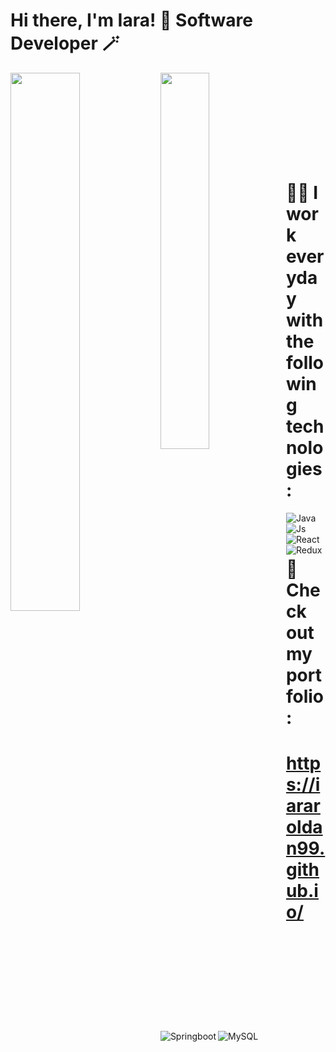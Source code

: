 # Hi there, I'm Iara! 👋 Software Developer 🪄
<img align="left" width="47%" src="https://github-readme-stats.vercel.app/api?username=iararoldan99&show_icons=true&theme=onedark" />
<img align="left" width="39.3%" src="https://github-readme-stats.vercel.app/api/top-langs/?username=iararoldan99&layout=compact&theme=onedark" />
<br/>
<br/>

<br/>

<br/>
<br/>
<br/>
<br/>
<br/>


# 👩‍💻  I work everyday with the following technologies: 
<img align="left" alt="Java" src="https://img.shields.io/badge/java-%23ED8B00.svg?style=for-the-badge&logo=java&logoColor=white" />
<img align="left" alt="Js" src="https://img.shields.io/badge/javascript-%23323330.svg?style=for-the-badge&logo=javascript&logoColor=%23F7DF1E" />
<img align="left" alt="React" src="https://img.shields.io/badge/react-%2320232a.svg?style=for-the-badge&logo=react&logoColor=%2361DAFB" />
<img align="left" alt="Redux" src="https://img.shields.io/badge/redux-%23593d88.svg?style=for-the-badge&logo=redux&logoColor=white" />
<img align="left" alt="Springboot" src="https://img.shields.io/badge/spring-%236DB33F.svg?style=for-the-badge&logo=spring&logoColor=white" />
<img align="left" alt="MySQL" src="https://img.shields.io/badge/mysql-%2300f.svg?style=for-the-badge&logo=mysql&logoColor=white" />

<br/>
<br/>


# 🚀 Check out my portfolio:

#  <a href="https://iararoldan99.github.io/" target="_blank">https://iararoldan99.github.io/</a>

